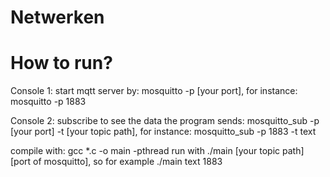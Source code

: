 # Netwerken

# How to run?

Console 1:
start mqtt server by: mosquitto -p [your port], for instance: mosquitto -p 1883

Console 2:
subscribe to see the data the program sends:  mosquitto_sub -p [your port] -t [your topic path], for instance: mosquitto_sub -p 1883 -t text

compile with: gcc *.c -o main -pthread
run with ./main [your topic path] [port of mosquitto], so for example ./main text 1883

